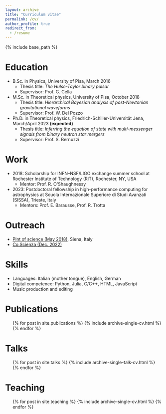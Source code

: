 ```yaml
---
layout: archive
title: "Curriculum vitae"
permalink: /cv/
author_profile: true
redirect_from:
  - /resume
---
```


{% include base_path %}

Education
======
* B.Sc. in Physics, University of Pisa, March 2016
    * Thesis title: *The Hulse-Taylor binary pulsar*
    * Supervisor: Prof. G. Cella
* M.Sc. in Theoretical physics, University of Pisa, October 2018
    * Thesis title: *Hierarchical Bayesian analysis of post-Newtonian gravitational waveforms*
    * Supervisor: Prof. W. Del Pozzo
* Ph.D. in Theoretical physics, Friedrich-Schiller-Universität Jena, March/April 2023 **(expected)**
    * Thesis title: *Inferring the equation of state with multi-messenger signals from binary neutron star mergers*
    * Supervisor: Prof. S. Bernuzzi

Work
======
* 2018: Scholarship for INFN–NSF/LIGO exchange summer school at Rochester Institute of Technology (RIT), Rochester, NY, USA
    * Mentor: Prof. R. O'Shaughnessy
* 2023: Postdoctoral fellowship in high-performance computing for astrophysics at Scuola Internazionale Superiore di Studi Avanzati (SISSA), Trieste, Italy
    * Mentors: Prof. E. Barausse, Prof. R. Trotta

Outreach
======
* [Pint of science (May 2018)](https://pintofscience.it/event/sulla-cresta-dellonda-gravitazionale), Siena, Italy
* [Co.Scienza (Dec. 2022)](https://open.spotify.com/episode/4zNw8PppmUfwVRdUNZH9P5)

Skills
======
* Languages: Italian (mother tongue), English, German
* Digital competence: Python, Julia, C/C++, HTML, JavaScript
* Music production and editing

Publications
======
  <ul>{% for post in site.publications %}
    {% include archive-single-cv.html %}
  {% endfor %}</ul>

Talks
======
  <ul>{% for post in site.talks %}
    {% include archive-single-talk-cv.html %}
  {% endfor %}</ul>

Teaching
======
  <ul>{% for post in site.teaching %}
    {% include archive-single-cv.html %}
  {% endfor %}</ul>
